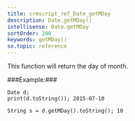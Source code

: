 ```yaml
---
title: crmscript_ref_Date_getMDay
description: Date.getMDay()
intellisense: Date.getMDay
sortOrder: 200
keywords: getMDay()
so.topic: reference
---
```



This function will return the day of month.





###Example:###
    
    Date d;
    print(d.toString()); 2015-07-10
    
    String s = d.getMDay().toString(); 10


